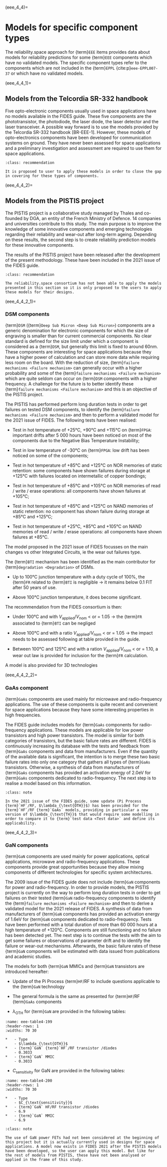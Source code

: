 <!--- Copyright (C) Matrisk GmbH 2022 -->

(eee_4_4)=
# Models for specific component types

The reliability.space approach for {term}`EEE` items provides data about models for reliability predictions for some {term}`EEE` components which have no validated models. The specific component types refer to the components which are not included in the {term}`EPPL` {cite:p}`eee-EPPL007-37` or which have no validated models.

(eee_4_4_1)=
## Models from the Telcordia SR-332 handbook

Five opto-electronic components usually used in space applications have no models available in the FIDES guide. These five components are the phototransistor, the photodiode, the laser diode, the laser detector and the laser transceiver. A possible way forward is to use the models provided by the Telcordia SR-332 handbook \[BR-EEE-1\]. However, these models of opto-electronics components have been developed for communication systems on ground. They have never been assessed for space applications and a preliminary investigation and assessment are required to use them for space applications.

```{admonition} Proposition
:class: recommendation

It is proposed to user to apply these models in order to close the gap in covering for these types of components.
```

(eee_4_4_2)=
## Models from the PISTIS project

The PISTIS project is a collaborative study managed by Thales and co-founded by DGA, an entity of the French Ministry of Defence. 14 companies and universities contribute to this study. The main purpose is to improve the knowledge of some innovative components and emerging technologies regarding their reliability and wear-out after long-term ageing. Depending on these results, the second step is to create reliability prediction models for these innovative components.

The results of the PISTIS project have been released after the development of the present methodology. These have been included in the 2021 issue of the FIDES guide.

```{admonition} Proposition
:class: recommendation

The reliability.space consortium has not been able to apply the models presented in this section so it is only proposed to the users to apply these models for their designs.
```

(eee_4_4_2_1)=
### DSM components

{term}`DSM` ({term}`Deep Sub Micron <Deep Sub Micron>`) components are a generic denomination for electronic components for which the size of engraving is smaller than for current commercial components. No clear standard is defined for the size limit under which a component is considered as a {term}`DSM`, but generally this limit is fixed to around 60nm. These components are interesting for space applications because they have a higher power of calculation and can store more data while requiring less room on the board. With the reduction of size, {term}`failure mechanisms <Failure mechanism>` can generally occur with a higher probability and some of the {term}`failure mechanisms <Failure mechanism>` which are quite seldom can occur on {term}`DSM` components with a higher frequency. A challenge for the future is to better identify these {term}`failure mechanisms <Failure mechanism>` and this is an objective of the PISTIS project.

The PISTIS has performed perform long duration tests in order to get failures on tested DSM components, to identify the {term}`failure mechanisms <Failure mechanism>` and then to perform a validated model for the 2021 issue of FIDES. The following tests have been realised:

-   Test in hot temperature of +25°C, +90°C and +115°C on {term}`FPGA`: important drifts after 5 000 hours have been noticed on most of the components due to the Negative Bias Temperature Instability;

-   Test in low temperature of -30°C on {term}`FPGA`: low drift has been noticed on some of the components;

-   Test in hot temperature of +85°C and +125°C on NOR memories of static retention: some components have shown failures during storage at +125°C with failures located on intermetallic of copper bondings;

-   Test in hot temperature of +85°C and +105°C on NOR memories of read / write / erase operations: all components have shown failures at +105°C;

-   Test in hot temperature of +85°C and +125°C on NAND memories of static retention: no component has shown failure during storage at +85°C and +125°C;

-   Test in hot temperature of +25°C, +85°C and +105°C on NAND memories of read / write / erase operations: all components have shown failures at +85°C.

The model proposed in the 2021 issue of FIDES focusses on the main changes vs other Integrated Circuits, ie the wear out failures type.

The {term}`BTI` mechanism has been identified as the main contributor for {term}`degradation <Degradation>` of DSMs.

-   Up to 100°C junction temperature with a duty cycle of 100%, the {term}`FR` related to {term}`BTI` is negligible -\> it remains below 0.1 FIT after 50 years of use.

-   Above 100°C junction temperature, it does become significant.

The recommendation from the FIDES consortium is then:

-   Under 100°C and with $V_{\text{applied}}/V_{\text{nom}}$ \< or = 1.05 -\> the {term}`FR` associated to {term}`BTI` can be negliged

-   Above 100°C and with a ratio $V_{\text{applied}}/V_{\text{nom}}$ \< or = 1.05 -\> the impact needs to be assessed following at table provided in the guide.

-   Between 100°C and 125°C and with a ration $V_{\text{applied}}/V_{\text{nom}}$ \< or = 1.10, a wear out law is provided for inclusion for the {term}`FR` calculation.

A model is also provided for 3D technologies

(eee_4_4_2_2)=
### GaAs component

{term}`GaAs` components are used mainly for microwave and radio-frequency applications. The use of these components is quite recent and convenient for space applications because they have some interesting properties in high frequencies.

The FIDES guide includes models for {term}`GaAs` components for radio-frequency applications. These models are applicable for low power transistors and high power transistors. The model is similar for both categories of transistors, but the basic failure rates are different. FIDES is continuously increasing its database with the tests and feedback from {term}`GaAs` components and data from manufacturers. Even if the quantity of the available data is significant, the intention is to merge these two basic failure rates into only one category that gathers all types of {term}`GaAs` transistors. Otherwise, a synthesis of data from manufacturers of {term}`GaAs` components has provided an activation energy of 2.0eV for {term}`GaAs` components dedicated to radio-frequency. The next step is to realise a model based on this information.

```{admonition} Note
:class: note

In the 2021 issue of the FIDES guide, some update (Pi Process {term}`HF`/RF, $\lambda_{\text{OTH}}$) has been provided for the {term}`HF`/RF {term}`GaAs` models, providing in particular a new version of $\lambda_{\text{TH}}$ that would require some modelling in order to compare it to {term}`test data <Test data>` and define its applicability.
```

(eee_4_4_2_3)=
### GaN components

{term}`GaN` components are used mainly for power applications, optical applications, microwave and radio-frequency applications. These components provide great opportunities because they allow mixing components of different technologies for specific system architectures.

The 2009 issue of the FIDES guide does not include {term}`GaN` components for power and radio-frequency. In order to provide models, the PISTIS project is currently on the way to perform long duration tests in order to get failures on their tested {term}`GaN` radio-frequency components to identify the {term}`failure mechanisms <Failure mechanism>` and then to derive a validated model for the 2021 release of FIDES. A synthesis of data from manufacturers of {term}`GaN` components has provided an activation energy of 1.6eV for {term}`GaN` components dedicated to radio-frequency. Tests have been performed with a total duration of more than 60 000 hours at a high temperature of +120°C. Components are still functioning and no failure has been detected yet. The next step is to continue the tests with the aim to get some failures or observations of parameter drift and to identify the failure or wear-out mechanisms. Afterwards, the basic failure rates of these {term}`GaN` components will be estimated with data issued from publications and academic studies.

The models for both {term}`GaN` MMICs and {term}`GaN` transistors are introduced hereafter:

-   Update of the Pi Process {term}`HF`/RF to include questions applicable to the {term}`GaN` technology

-   The general formula is the same as presented for {term}`HF`/RF {term}`GaAs` components

-   $\lambda_{\text{OTH}}$ for {term}`GaN` are provided in the following tables:


```{list-table} Basic failure rates $\lambda_{\text{OTH}}$ for GaN RF/HF components.
:name: eee-table4-199
:header-rows: 1
:widths: 70 30

*   - Type
    - $\lambda_{\text{OTH}}$
*   - {term}`GaN` {term}`HF`/RF transistor /diodes
    - 0.3033
*   - {term}`GaN` MMIC
    - 0.3033
```

-   $C_{\text{sensitivity}}$ for GaN are provided in the following tables:

```{list-table} Induced $C_{\text{sensitivity}}$ factor for GaN RF/HF components.
:name: eee-table4-200
:header-rows: 1
:widths: 70 30

*   - Type
    - $C_{\text{sensitivity}}$
*   - {term}`GaN` HF/RF transistor /diodes
    - 6.9
*   - {term}`GaN` MMIC
    - 6.9
```

```{admonition} Note
:class: note

The use of GaN power FETs had not been considered at the beginning of this project but it is actually currently used in designs for space applications. A model now exists in FIDES 2021 after the PISTIS models have been developed, so the user can apply this model. But like for the rest of models from PISTIS, these have not been analysed or applied in the frame of this study.
```